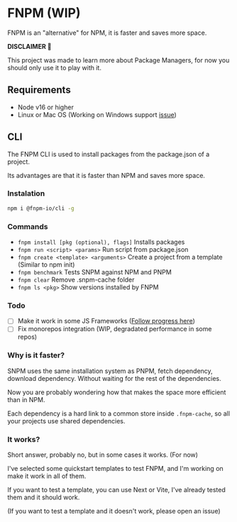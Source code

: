 # FNPM (WIP)
FNPM is an "alternative" for NPM, it is faster and saves more space.

**DISCLAIMER 🚧**

This project was made to learn more about Package Managers, for now you should only use it to play with it.

## Requirements
- Node v16 or higher
- Linux or Mac OS (Working on Windows support [issue](https://github.com/nachoaldamav/snpm/issues/40))

## CLI
The FNPM CLI is used to install packages from the package.json of a project.

Its advantages are that it is faster than NPM and saves more space.

### Instalation
```bash
npm i @fnpm-io/cli -g
```

### Commands
- `fnpm install [pkg (optional), flags]` Installs packages
- `fnpm run <script> <params>` Run script from package.json
- `fnpm create <template> <arguments>` Create a project from a template (Similar to npm init)
- `fnpm benchmark` Tests SNPM against NPM and PNPM
- `fnpm clear` Remove .snpm-cache folder
- `fnpm ls <pkg>` Show versions installed by FNPM


### Todo
- [ ] Make it work in some JS Frameworks ([Follow progress here](https://github.com/nachoaldamav/fnpm/issues?q=is%3Aissue+is%3Aopen+label%3Aframeworks))
- [ ] Fix monorepos integration (WIP, degradated performance in some repos)

### Why is it faster?
SNPM uses the same installation system as PNPM, fetch dependency, download dependency. Without waiting for the rest of the dependencies.

Now you are probably wondering how that makes the space more efficient than in NPM.

Each dependency is a hard link to a common store inside `.fnpm-cache`, so all your projects use shared dependencies.

### It works?
Short answer, probably no, but in some cases it works. (For now)

I've selected some quickstart templates to test FNPM, and I'm working on make it work in all of them.

If you want to test a template, you can use Next or Vite, I've already tested them and it should work.

(If you want to test a template and it doesn't work, please open an issue)